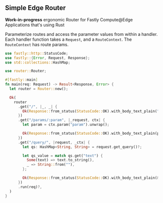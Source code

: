 ## Simple Edge Router

**Work-in-progress** ergonomic Router for Fastly Compute@Edge Applications that's using Rust

Parameterize routes and access the parameter values from within a handler. Each handler function takes a
`Request`, and a `RouteContext`. The `RouteContext` has route params.

```rust
use fastly::http::StatusCode;
use fastly::{Error, Request, Response};
use std::collections::HashMap;

use router::Router;

#[fastly::main]
fn main(req: Request) -> Result<Response, Error> {
  let router = Router::new();

  Ok(
    router
      .get("/", |_, _| {
        Ok(Response::from_status(StatusCode::OK).with_body_text_plain("Hello from Rust at the Edge."))
      })
      .get("/params/:param", |_request, ctx| {
        let param = ctx.param("param").unwrap();

        Ok(Response::from_status(StatusCode::OK).with_body_text_plain(param))
      })
      .get("/query/", |request, _ctx| {
        let qs: HashMap<String, String> = request.get_query()?;

        let qs_value = match qs.get("text") {
          Some(text) => text.to_string(),
          _ => String::from(""),
        };

        Ok(Response::from_status(StatusCode::OK).with_body_text_plain(&qs_value))
      })
      .run(req)?,
  )
}
```
